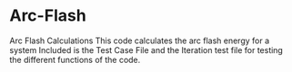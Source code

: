 # Arc-Flash
Arc Flash Calculations
This code calculates the arc flash energy for a system
Included is the Test Case File and the Iteration test file for testing the different functions of the code. 
